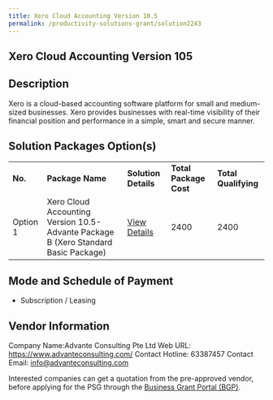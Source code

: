 ```yaml
---
title: Xero Cloud Accounting Version 10.5
permalink: /productivity-solutions-grant/solution2243
---
```


## Xero Cloud Accounting Version 105

## Description

Xero is a cloud-based accounting software platform for small and medium-sized businesses. Xero provides businesses with real-time visibility of their financial position and performance in a simple, smart and secure manner.

## Solution Packages Option(s)

<table>
<tr>
<td><b>No.</b></td>
<td><b>Package Name</b></td>
<td><b>Solution Details</b></td>
<td><b>Total Package Cost</b></td>
<td><b>Total Qualifying</b></td>
</tr>
<tr>
<td>Option 1</td>
<td>Xero Cloud Accounting Version 10.5-Advante Package B (Xero Standard Basic Package)</td>
<td><a href='https://www.gobusiness.gov.sg/images/psg/DesensitisedAdvanteAccountingAnnex3CRwef10June2021_Part_2.pdf'>View Details</a></td>
<td>2400</td>
<td>2400</td>
</tr>
</table>

## Mode and Schedule of Payment

 - Subscription / Leasing

## Vendor Information

 Company Name:Advante Consulting Pte Ltd 
Web URL: https://www.advanteconsulting.com/ 
Contact Hotline: 63387457 
Contact Email: info@advanteconsulting.com 


Interested companies can get a quotation from the pre-approved vendor, before applying for the PSG through the <a href='https://www.businessgrants.gov.sg/'>Business Grant Portal (BGP)</a>.
